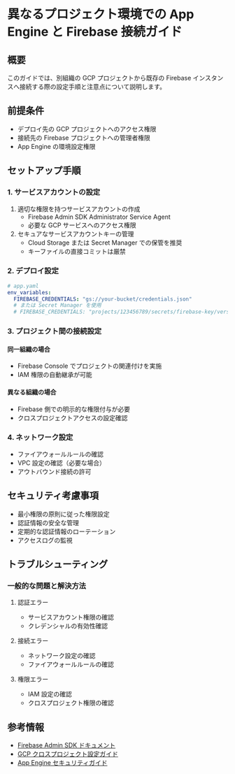 # 異なるプロジェクト環境での App Engine と Firebase 接続ガイド

## 概要
このガイドでは、別組織の GCP プロジェクトから既存の Firebase インスタンスへ接続する際の設定手順と注意点について説明します。

## 前提条件
- デプロイ先の GCP プロジェクトへのアクセス権限
- 接続先の Firebase プロジェクトへの管理者権限
- App Engine の環境設定権限

## セットアップ手順

### 1. サービスアカウントの設定
1. 適切な権限を持つサービスアカウントの作成
   - Firebase Admin SDK Administrator Service Agent
   - 必要な GCP サービスへのアクセス権限
2. セキュアなサービスアカウントキーの管理
   - Cloud Storage または Secret Manager での保管を推奨
   - キーファイルの直接コミットは厳禁

### 2. デプロイ設定
```yaml
# app.yaml
env_variables:
  FIREBASE_CREDENTIALS: "gs://your-bucket/credentials.json"
  # または Secret Manager を使用
  # FIREBASE_CREDENTIALS: "projects/123456789/secrets/firebase-key/versions/1"
```

### 3. プロジェクト間の接続設定
#### 同一組織の場合
- Firebase Console でプロジェクトの関連付けを実施
- IAM 権限の自動継承が可能

#### 異なる組織の場合
- Firebase 側での明示的な権限付与が必要
- クロスプロジェクトアクセスの設定確認

### 4. ネットワーク設定
- ファイアウォールルールの確認
- VPC 設定の確認（必要な場合）
- アウトバウンド接続の許可

## セキュリティ考慮事項
- 最小権限の原則に従った権限設定
- 認証情報の安全な管理
- 定期的な認証情報のローテーション
- アクセスログの監視

## トラブルシューティング
### 一般的な問題と解決方法
1. 認証エラー
   - サービスアカウント権限の確認
   - クレデンシャルの有効性確認

2. 接続エラー
   - ネットワーク設定の確認
   - ファイアウォールルールの確認

3. 権限エラー
   - IAM 設定の確認
   - クロスプロジェクト権限の確認

## 参考情報
- [Firebase Admin SDK ドキュメント](https://firebase.google.com/docs/admin/setup)
- [GCP クロスプロジェクト設定ガイド](https://cloud.google.com/iam/docs/cross-project-access)
- [App Engine セキュリティガイド](https://cloud.google.com/appengine/docs/security)
